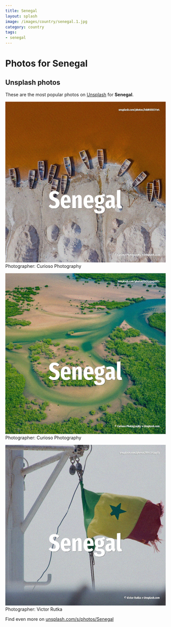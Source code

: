 ```yaml
---
title: Senegal
layout: splash
image: /images/country/senegal.1.jpg
category: country
tags:
- senegal
---
```

# Photos for Senegal
 
## Unsplash photos
These are the most popular photos on [Unsplash](https://unsplash.com) for **Senegal**.
 
![Senegal](/images/country/senegal.1.jpg)
Photographer:  Curioso Photography
 
![Senegal](/images/country/senegal.2.jpg)
Photographer:  Curioso Photography
 
![Senegal](/images/country/senegal.3.jpg)
Photographer:  Victor Rutka
 
Find even more on [unsplash.com/s/photos/Senegal](https://unsplash.com/s/photos/Senegal)
 
